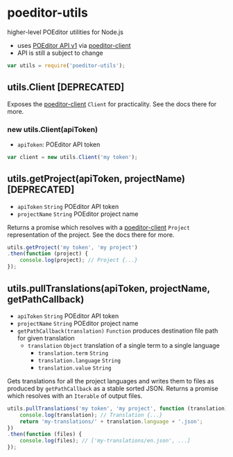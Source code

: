 # poeditor-utils

higher-level POEditor utilities for Node.js

* uses [POEditor API v1][1] via [poeditor-client][2]
* API is still a subject to change

[1]: https://poeditor.com/api_reference/
[2]: https://github.com/janjakubnanista/poeditor-client

```js
var utils = require('poeditor-utils');
```

## utils.Client [DEPRECATED]

Exposes the [poeditor-client][2]  `Client` for practicality. See the docs there for more.

### new utils.Client(apiToken)

* `apiToken`: POEditor API token

```js
var client = new utils.Client('my token');
```

## utils.getProject(apiToken, projectName) [DEPRECATED]

* `apiToken` `String` POEditor API token
* `projectName` `String` POEditor project name

Returns a promise which resolves with a [poeditor-client][2] `Project` representation of the project. See the docs there for more.

```js
utils.getProject('my token', 'my project')
.then(function (project) {
	console.log(project); // Project {...}
});
```

## utils.pullTranslations(apiToken, projectName, getPathCallback)

* `apiToken` `String` POEditor API token
* `projectName` `String` POEditor project name
* `getPathCallback(translation)` `Function` produces destination file path for given translation
	* `translation` `Object` translation of a single term to a single language
		* `translation.term` `String`
		* `translation.language` `String`
		* `translation.value` `String`

Gets translations for all the project languages and writes them to files as produced by `getPathCallback` as a stable sorted JSON. Returns a promise which resolves with an `Iterable` of output files.

```js
utils.pullTranslations('my token', 'my project', function (translation) {
	console.log(translation); // Translation {...}
	return 'my-translations/' + translation.language + '.json';
})
.then(function (files) {
	console.log(files); // ['my-translations/en.json', ...]
});
```

